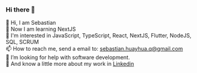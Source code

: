 ### Hi there 👋

👋 Hi, I am Sebastian    
🌱 Now I am learning NextJS  
👀 I'm interested in JavaScript, TypeScript, React, NextJS, Flutter, NodeJS, SQL, SCRUM  
📫 How to reach me, send a email to: sebastian.huayhua.q@gmail.com  
🤔 I’m looking for help with software development.  
🔭 And know a little more about my work in [Linkedin](https://www.linkedin.com/in/sebastian-quispe-99a292200/)
